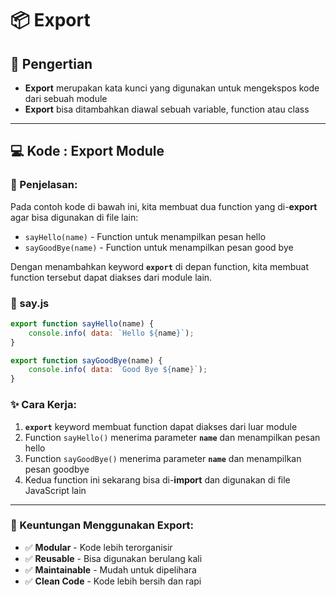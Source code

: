 # 📦 Export

## 🎯 Pengertian

- **Export** merupakan kata kunci yang digunakan untuk mengekspos kode dari sebuah module
- **Export** bisa ditambahkan diawal sebuah variable, function atau class

---

## 💻 Kode : Export Module

### 📝 Penjelasan:
Pada contoh kode di bawah ini, kita membuat dua function yang di-**export** agar bisa digunakan di file lain:

- `sayHello(name)` - Function untuk menampilkan pesan hello
- `sayGoodBye(name)` - Function untuk menampilkan pesan good bye

Dengan menambahkan keyword **`export`** di depan function, kita membuat function tersebut dapat diakses dari module lain.

### 📄 say.js

```javascript
export function sayHello(name) {
    console.info( data: `Hello ${name}`);
}

export function sayGoodBye(name) {
    console.info( data: `Good Bye ${name}`);
}
```

### ✨ Cara Kerja:

1. **`export`** keyword membuat function dapat diakses dari luar module
2. Function `sayHello()` menerima parameter **`name`** dan menampilkan pesan hello
3. Function `sayGoodBye()` menerima parameter **`name`** dan menampilkan pesan goodbye
4. Kedua function ini sekarang bisa di-**import** dan digunakan di file JavaScript lain

---

### 🎉 Keuntungan Menggunakan Export:

- ✅ **Modular** - Kode lebih terorganisir
- ✅ **Reusable** - Bisa digunakan berulang kali
- ✅ **Maintainable** - Mudah untuk dipelihara
- ✅ **Clean Code** - Kode lebih bersih dan rapi
